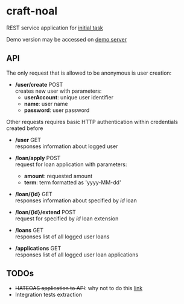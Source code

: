craft-noal
==========

REST service application for [initial task](doc/task.md)

Demo version may be accessed on [demo server](http://vdmakul.ddns.net:8080/noal)

API
---

The only request that is allowed to be anonymous is user creation:  
  
 * **/user/create** POST  
creates new user with parameters:
    * **userAccount**: unique user identifier
    * **name**: user name  
    * **password**: user password  
  
Other requests requires basic HTTP authentication within credentials created before   

 * **/user** GET  
responses information about logged user  
  
 * **/loan/apply** POST  
request for loan application with parameters:  
     * **amount**: requested amount      
     * **term**: term formatted as 'yyyy-MM-dd'    
   
 * **/loan/{id}** GET  
responses information about specified by *id* loan  
  
 * **/loan/{id}/extend** POST  
request for specified by *id* loan extension  

 * **/loans** GET  
responses list of all logged user loans   

 * **/applications** GET  
responses list of all logged user loan applications  


TODOs
-----
 * ~~HATEOAS application to API~~: why not to do this [link](http://www.jeffknupp.com/blog/2014/06/03/why-i-hate-hateoas/)
 * Integration tests extraction
